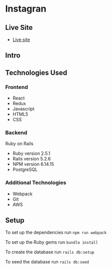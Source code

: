 # Instagran

## Live Site
* [Live site](https://insta-gran.herokuapp.com)

## Intro

## Technologies Used
### Frontend
* React
* Redux
* Javascript
* HTML5
* CSS

### Backend
Ruby on Rails
* Ruby version 2.5.1
* Rails version 5.2.6
* NPM version 6.14.15
* PostgreSQL

### Additional Technologies
* Webpack
* Git
* AWS

## Setup
To set up the dependencies run `npm run webpack`

To set up the Ruby gems run `bundle install`

To create the database run `rails db:setup`

To seed the database run `rails db:seed`
